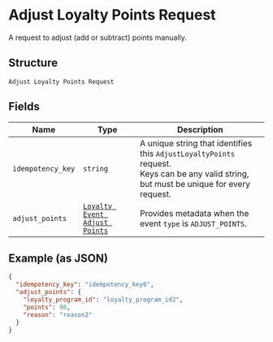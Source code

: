 
# Adjust Loyalty Points Request

A request to adjust (add or subtract) points manually.

## Structure

`Adjust Loyalty Points Request`

## Fields

| Name | Type | Description |
|  --- | --- | --- |
| `idempotency_key` | `string` | A unique string that identifies this `AdjustLoyaltyPoints` request.<br>Keys can be any valid string, but must be unique for every request. |
| `adjust_points` | [`Loyalty Event Adjust Points`](/doc/models/loyalty-event-adjust-points.md) | Provides metadata when the event `type` is `ADJUST_POINTS`. |

## Example (as JSON)

```json
{
  "idempotency_key": "idempotency_key6",
  "adjust_points": {
    "loyalty_program_id": "loyalty_program_id2",
    "points": 96,
    "reason": "reason2"
  }
}
```

